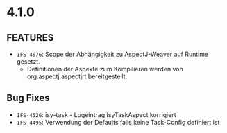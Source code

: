 # 4.1.0
## FEATURES
- `IFS-4676`: Scope der Abhängigkeit zu AspectJ-Weaver auf Runtime gesetzt.
  * Definitionen der Aspekte zum Kompilieren werden von org.aspectj:aspectjrt bereitgestellt.
## Bug Fixes
- `IFS-4526`: isy-task - Logeintrag IsyTaskAspect korrigiert
- `IFS-4495`: Verwendung der Defaults falls keine Task-Config definiert ist
